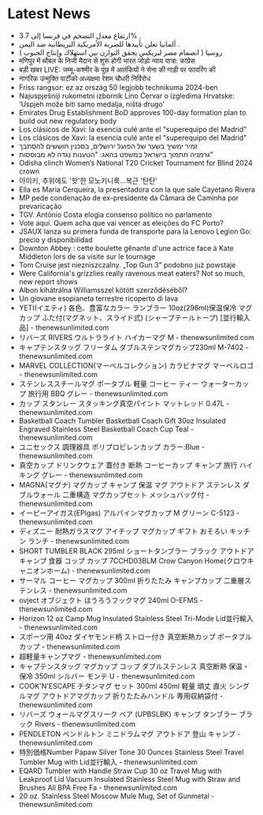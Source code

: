 # Latest News
-  ارتفاع معدل التضخم في فرنسا إلى 3.7% .
-  ألمانيا تعلن تأييدها للضربة الأمريكية البريطانية ضد اليمن .
-  روسيا ( انضمام مصر لبريكس يحقق التوازن بين استهلاك وإنتاج الحبوب )
-  मणिपुर में थौबल के निजी मैदान से शुरू होगी भारत जोड़ो न्याय यात्रा: कांग्रेस
-  बड़ी खबर LIVE: जम्मू-कश्मीर के पुंछ में आतंकियों ने सेना की गाड़ी पर फायरिंग की
-  नागरिक उन्मुक्ति पार्टीको अध्यक्षमा रेशम चौधरी निर्विरोध
-  Friss rangsor: ez az ország 50 legjobb technikuma 2024-ben
-  Najuspješniji rukometni izbornik Lino Červar o izgledima Hrvatske: ‘Uspjeh može biti samo medalja, ništa drugo’
-  Emirates Drug Establishment BoD approves 100-day formation plan to build out new regulatory body
-  Los clásicos de Xavi: la esencia culé ante el "superequipo del Madrid"
-  Los clásicos de Xavi: la esencia culé ante el "superequipo del Madrid"
-  זמיר ימשיך בשער של הפועל ירושלים, בסכנין חוששים להסתבך
-  גרמניה תתמוך בישראל במשפט בהאג: "הטענות נגדה לא מבוססות"
-  Odisha clinch Women’s National T20 Cricket Tournament for Blind 2024 crown
-  아이키, 추위에도 '핫'한 모노키니룩…복근 '탄탄'
-  Ella es Maria Cerqueira, la presentadora con la que sale Cayetano Rivera
-  MP pede condenação de ex-presidente da Câmara de Caminha por prevaricação
-  TGV. António Costa elogia consenso político no parlamento
-  Vote aqui. Quem acha que vai vencer as eleições do FC Porto?
-  JSAUX lanza su primera funda de transporte para la Lenovo Legion Go: precio y disponibilidad
-  Downton Abbey : cette boulette gênante d'une actrice face à Kate Middleton lors de sa visite sur le tournage
-  Tom Cruise jest niezniszczalny. „Top Gun 3” podobno już powstaje
-  Were California's grizzlies really ravenous meat eaters? Not so much, new report shows
-  Albon kihátrálna Williamsszel kötött szerződéséből?
-  Un giovane esopianeta terrestre ricoperto di lava
-  YETI(イエティ) 各色、豊富なカラー ランブラー 10oz(296ml)保温保冷 マグカップ ふた付(マグネット、スライド式) (シャープテールトープ) [並行輸入品] - thenewsunlimited.com
-  リバーズ RIVERS ウルトラライト ハイカーマグ M - thenewsunlimited.com
-  キャプテンスタッグ フリーダム ダブルステンマグカップ230ml M-7402 - thenewsunlimited.com
-  MARVEL COLLECTION(マーベルコレクション) カラビナマグ マーベルロゴ - thenewsunlimited.com
-  ステンレススチールマグ ポータブル 軽量 コーヒー ティー ウォーターカップ 旅行用 BBQ グレー - thenewsunlimited.com
-  カップ スタンレー スタッキング真空パイント マットレッド 0.47L - thenewsunlimited.com
-  Basketball Coach Tumbler Basketball Coach Gift 30oz Insulated Engraved Stainless Steel Basketball Coach Cup Teal - thenewsunlimited.com
-  ユニセックス 調理器具 ポリプロピレンカップ カラー:Blue - thenewsunlimited.com
-  真空カップ ドリンクウェア 蓋付き 断熱 コーヒーカップ キャンプ 旅行 ハイキング グレー - thenewsunlimited.com
-  MAGNA(マグナ) マグカップ キャンプ 保温 マグ アウトドア ステンレス ダブルウォール 二重構造 マグカップセット メッシュバッグ付 - thenewsunlimited.com
-  イーピーアイガス(EPIgas) アルパインマグカップ M グリーン C-5123 - thenewsunlimited.com
-  ディズニー 耐熱ガラスマグ アイチップ マグカップ ギフト おそろい キッチン ランチ - thenewsunlimited.com
-  SHORT TUMBLER BLACK 295ml ショートタンブラー ブラック アウトドア キャンプ 食器 コップ カップ 7CCHD03BLM Crow Canyon Home(クロウキャニオンホーム) - thenewsunlimited.com
-  サーマル コーヒー マグカップ 300ml 折りたたみ キャンプカップ 二重層ステンレス - thenewsunlimited.com
-  ovject オブジェクト ほうろうフックマグ 240ml O-EFMS - thenewsunlimited.com
-  Horizon 12 oz Camp Mug Insulated Stainless Steel Tri-Mode Lid並行輸入 - thenewsunlimited.com
-  スポーツ用 40oz ダイヤモンド柄 ストロー付き 真空断熱カップ ポータブルカップ - thenewsunlimited.com
-  超軽量キャンプマグ - thenewsunlimited.com
-  キャプテンスタッグ マグカップ コップ ダブルステンレス 真空断熱 保温・保冷 350ml シルバー モンテ U - thenewsunlimited.com
-  COOK\'N\'ESCAPE チタンマグ セット 300ml 450ml 軽量 頑丈 直火 シングルマグ アウトドアマグカップ 折りたたみハンドル 専用収納袋付 - thenewsunlimited.com
-  リバーズ ウォールマグスリーク ベア (UPBSLBK) キャンプ タンブラー ブラック Rivers - thenewsunlimited.com
-  PENDLETON ペンドルトン ミニドラムマグ アウトドア 登山 キャンプ - thenewsunlimited.com
-  特別価格Number Papaw Silver Tone 30 Ounces Stainless Steel Travel Tumbler Mug with Lid並行輸入 - thenewsunlimited.com
-  EQARD Tumbler with Handle Straw Cup 30 oz Travel Mug with Leakproof Lid Vacuum Insulated Stainless Steel Mug with Straw and Brushes All BPA Free Fa - thenewsunlimited.com
-  20 oz. Stainless Steel Moscow Mule Mug, Set of Gunmetal - thenewsunlimited.com
